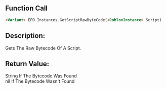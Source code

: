 ## Function Call

```html
<Variant> EPD.Instances.GetScriptRawByteCode(<RobloxInstance> Script)
```


## Description:
Gets The Raw Bytecode Of A Script.


## Return Value:
String If The Bytecode Was Found<br>
nil If The Bytecode Wasn't Found